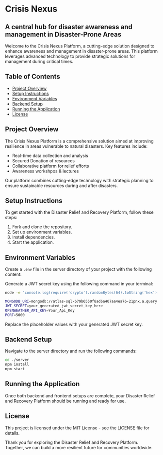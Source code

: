# Crisis Nexus

## A central hub for disaster awareness and management in Disaster-Prone Areas

Welcome to the Crisis Nexus Platform, a cutting-edge solution designed to enhance awareness and management in disaster-prone areas. This platform leverages advanced technology to provide strategic solutions for management during critical times.

## Table of Contents
- [Project Overview](#project-overview)
- [Setup Instructions](#setup-instructions)
- [Environment Variables](#environment-variables)
- [Backend Setup](#backend-setup)
- [Running the Application](#running-the-application)
- [License](#license)

## Project Overview
The Crisis Nexus Platform is a comprehensive solution aimed at improving resilience in areas vulnerable to natural disasters. Key features include:
- Real-time data collection and analysis
- Secured Donation of resources
- Collaborative platform for relief efforts
- Awareness workshpos & lectures

Our platform combines cutting-edge technology with strategic planning to ensure sustainable resources during and after disasters.

## Setup Instructions
To get started with the Disaster Relief and Recovery Platform, follow these steps:
1. Fork and clone the repository.
2. Set up environment variables.
3. Install dependencies.
4. Start the application.

## Environment Variables
Create a `.env` file in the server directory of your project with the following content:

Generate a JWT secret key using the following command in your terminal:
```bash
node -e "console.log(require('crypto').randomBytes(64).toString('hex'))"
```
```bash
MONGODB_URI=mongodb://atlas-sql-679b6550f8ad6a407aa4ea76-21pnx.a.query.mongodb.net/test?ssl=true&authSource=admin
JWT_SECRET=your_generated_jwt_secret_key_here
OPENWEATHER_API_KEY=Your_Api_Key
PORT=5000
```
Replace the placeholder values with your generated JWT secret key.

## Backend Setup
Navigate to the server directory and run the following commands:
```bash
cd ./server
npm install
npm start
```


## Running the Application
Once both backend and frontend setups are complete, your Disaster Relief and Recovery Platform should be running and ready for use.

## License
This project is licensed under the MIT License - see the LICENSE file for details.

Thank you for exploring the Disaster Relief and Recovery Platform. Together, we can build a more resilient future for communities worldwide.

